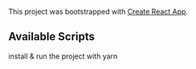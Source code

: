 This project was bootstrapped with [Create React App](https://github.com/facebook/create-react-app).

## Available Scripts

install & run the project with yarn
